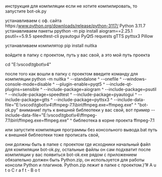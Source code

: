 инструкция для компиляции
если не хотите компилировать, то запустите bot-ok.py

устанавливаем с оф. сайта
 https:/www.python.org/downloads/release/python-3117/
Python 3.11.7
устанавливаем пакеты
ppython -m pip install aiogram==2.25.1 psutil==5.9.5 speedtest-cli pyautogui PyQt5 requests gTTS pyttsx3 Pillow

устанавливаем компилятор
pip install nuitka

войдите в папку с проектом, путь у вас свой, а это мой путь проекта

cd "E:\vscod\tgbot\v4"

после того как вошли в папку с проектом введите команду для компиляции
python -m nuitka ^
    --standalone ^
    --onefile ^
    --windows-console-mode=disable ^
    --plugin-enable=pyqt5 ^
    --include-qt-plugins=sensible ^
    --include-package=aiogram ^
    --include-package=psutil ^
    --include-package=speedtest ^
    --include-package=pyautogui ^
    --include-package=gtts ^
    --include-package=pyttsx3 ^
    --include-data-file="E:\vscod\tgbot\v4\ffmpeg-7.1\bin\ffmpeg.exe=ffmpeg.exe" ^
    "bot-ok.py"
внимание!
путь к внешней библеотеки у вас свой, вот пример     --include-data-file="E:\vscod\tgbot\v4\ffmpeg-7.1\bin\ffmpeg.exe=ffmpeg.exe" ^
библеотека в корне проекта ffmpeg-7.1

или запустите
компиляция программы без консольного вывода.bat
путь к внешней библеотеки тоже прописать свой, 

 они должны быть в папке с проектом где исходники
начальный файл для компиляции bot-ok.py, остальные файлы он сам подхватит
после компиляции у вас появиться bot-ok.exe
рядом с приложением обязательно должен быть Python.zip, он используется для работы консоли Python и плагинов.
Python.zip лежит в папке с проектом.)”#   A u t o C r a f t - B o t 
 
 